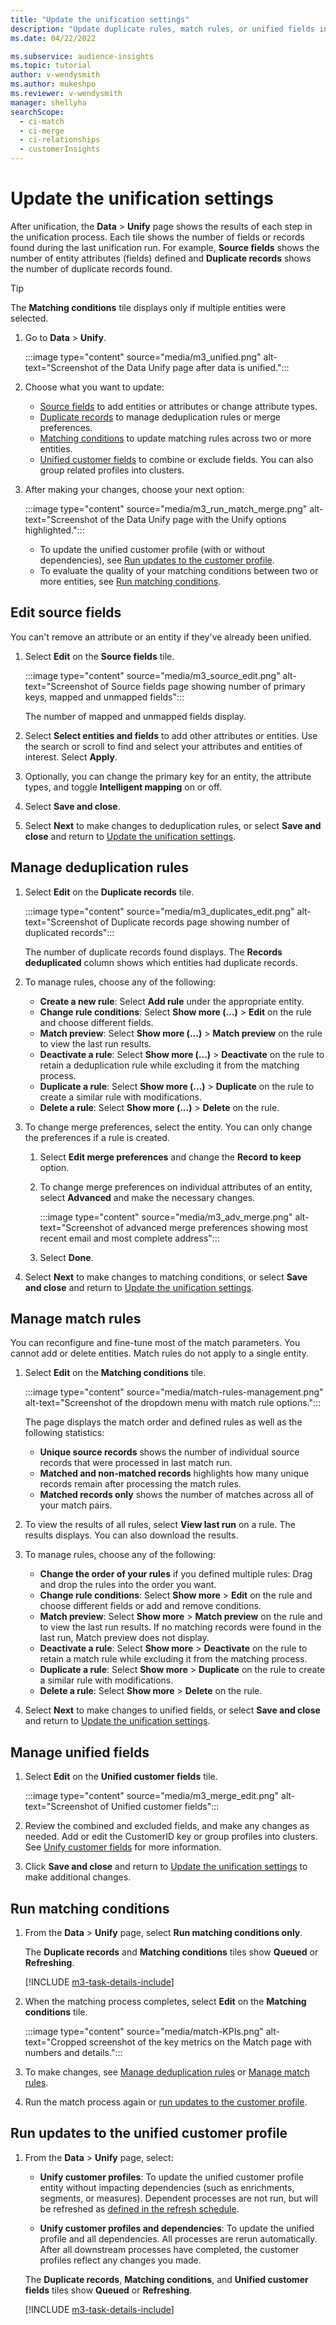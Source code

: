 ```yaml
---
title: "Update the unification settings"
description: "Update duplicate rules, match rules, or unified fields in the unification settings."
ms.date: 04/22/2022

ms.subservice: audience-insights
ms.topic: tutorial
author: v-wendysmith
ms.author: mukeshpo
ms.reviewer: v-wendysmith
manager: shellyha
searchScope: 
  - ci-match
  - ci-merge
  - ci-relationships
  - customerInsights
---
```


# Update the unification settings

After unification, the **Data** > **Unify** page shows the results of each step in the unification process. Each tile shows the number of fields or records found during the last unification run. For example, **Source fields** shows the number of entity attributes (fields) defined and **Duplicate records** shows the number of duplicate records found.

> [!TIP]
> The **Matching conditions** tile displays only if multiple entities were selected.

1. Go to **Data** > **Unify**.

   :::image type="content" source="media/m3_unified.png" alt-text="Screenshot of the Data Unify page after data is unified.":::

1. Choose what you want to update:
   - [Source fields](#edit-source-fields) to add entities or attributes or change attribute types.
   - [Duplicate records](#manage-deduplication-rules) to manage deduplication rules or merge preferences.
   - [Matching conditions](#manage-match-rules) to update matching rules across two or more entities.
   - [Unified customer fields](#manage-unified-fields) to combine or exclude fields. You can also group related profiles into clusters.

1. After making your changes, choose your next option:

   :::image type="content" source="media/m3_run_match_merge.png" alt-text="Screenshot of the Data Unify page with the Unify options highlighted.":::

   - To update the unified customer profile (with or without dependencies), see [Run updates to the customer profile](#run-updates-to-the-unified-customer-profile).
   - To evaluate the quality of your matching conditions between two or more entities, see [Run matching conditions](#run-matching-conditions).

## Edit source fields

You can't remove an attribute or an entity if they've already been unified.

1. Select **Edit** on the **Source fields** tile.

   :::image type="content" source="media/m3_source_edit.png" alt-text="Screenshot of Source fields page showing number of primary keys, mapped and unmapped fields":::

   The number of mapped and unmapped fields display.

1. Select **Select entities and fields** to add other attributes or entities. Use the search or scroll to find and select your attributes and entities of interest. Select **Apply**.

1. Optionally, you can change the primary key for an entity, the attribute types, and toggle **Intelligent mapping** on or off.

1. Select **Save and close**.

1. Select **Next** to make changes to deduplication rules, or select **Save and close** and return to [Update the unification settings](#update-the-unification-settings).

## Manage deduplication rules

1. Select **Edit** on the **Duplicate records** tile.

   :::image type="content" source="media/m3_duplicates_edit.png" alt-text="Screenshot of Duplicate records page showing number of duplicated records":::

   The number of duplicate records found displays. The **Records deduplicated** column shows which entities had duplicate records.

1. To manage rules, choose any of the following:
   - **Create a new rule**: Select **Add rule** under the appropriate entity.
   - **Change rule conditions**: Select **Show more (...)** > **Edit** on the rule and choose different fields.
   - **Match preview**: Select **Show more (...)** > **Match preview** on the rule to view the last run results.
   - **Deactivate a rule**: Select **Show more (...)** > **Deactivate** on the rule to retain a deduplication rule while excluding it from the matching process.
   - **Duplicate a rule**: Select **Show more (...)** > **Duplicate** on the rule to create a similar rule with modifications.
   - **Delete a rule**: Select **Show more (...)** > **Delete** on the rule.

1. To change merge preferences, select the entity. You can only change the preferences if a rule is created.
   1. Select **Edit merge preferences** and change the **Record to keep** option.
   1. To change merge preferences on individual attributes of an entity, select **Advanced** and make the necessary changes.

      :::image type="content" source="media/m3_adv_merge.png" alt-text="Screenshot of advanced merge preferences showing most recent email and most complete address":::

   1. Select **Done**.

1. Select **Next** to make changes to matching conditions, or select **Save and close** and return to [Update the unification settings](#update-the-unification-settings).

## Manage match rules

You can reconfigure and fine-tune most of the match parameters. You cannot add or delete entities. Match rules do not apply to a single entity.

1. Select **Edit** on the **Matching conditions** tile.

   :::image type="content" source="media/match-rules-management.png" alt-text="Screenshot of the dropdown menu with match rule options.":::

   The page displays the match order and defined rules as well as the following statistics:
   - **Unique source records** shows the number of individual source records that were processed in last match run.
   - **Matched and non-matched records** highlights how many unique records remain after processing the match rules.
   - **Matched records only** shows the number of matches across all of your match pairs.

1. To view the results of all rules, select **View last run** on a rule. The results displays. You can also download the results.

1. To manage rules, choose any of the following:
   - **Change the order of your rules** if you defined multiple rules: Drag and drop the rules into the order you want.
   - **Change rule conditions**: Select **Show more** > **Edit** on the rule and choose different fields or add and remove conditions.
   - **Match preview**: Select **Show more** > **Match preview** on the rule and to view the last run results. If no matching records were found in the last run, Match preview does not display.
   - **Deactivate a rule**: Select **Show more** > **Deactivate** on the rule to retain a match rule while excluding it from the matching process.
   - **Duplicate a rule**: Select **Show more** > **Duplicate** on the rule to create a similar rule with modifications.
   - **Delete a rule**: Select **Show more** > **Delete** on the rule.

1. Select **Next** to make changes to unified fields, or select **Save and close** and return to [Update the unification settings](#update-the-unification-settings).

## Manage unified fields

1. Select **Edit** on the **Unified customer fields** tile.

    :::image type="content" source="media/m3_merge_edit.png" alt-text="Screenshot of Unified customer fields":::

1. Review the combined and excluded fields, and make any changes as needed. Add or edit the CustomerID key or group profiles into clusters. See [Unify customer fields](merge-entities.md) for more information.

1. Click **Save and close** and return to [Update the unification settings](#update-the-unification-settings) to make additional changes.

## Run matching conditions

1. From the **Data** > **Unify** page, select **Run matching conditions only**.

   The **Duplicate records** and **Matching conditions** tiles show **Queued** or **Refreshing**.

   [!INCLUDE [m3-task-details-include](includes/m3-task-details.md)]

1. When the matching process completes, select **Edit** on the **Matching conditions** tile.

   :::image type="content" source="media/match-KPIs.png" alt-text="Cropped screenshot of the key metrics on the Match page with numbers and details.":::

1. To make changes, see [Manage deduplication rules](#manage-deduplication-rules) or [Manage match rules](#manage-match-rules).

1. Run the match process again or [run updates to the customer profile](#run-updates-to-the-unified-customer-profile).

## Run updates to the unified customer profile

1. From the **Data** > **Unify** page, select:

   - **Unify customer profiles**: To update the unified customer profile entity without impacting dependencies (such as enrichments, segments, or measures). Dependent processes are not run, but will be refreshed as [defined in the refresh schedule](system.md#schedule-tab).

   - **Unify customer profiles and dependencies**: To update the unified profile and all dependencies. All processes are rerun automatically. After all downstream processes have completed, the customer profiles reflect any changes you made.

   The **Duplicate records**, **Matching conditions**, and **Unified customer fields** tiles show **Queued** or **Refreshing**.

   [!INCLUDE [m3-task-details-include](includes/m3-task-details.md)]

